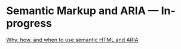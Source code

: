 # Semantic Markup and ARIA — In-progress

[Why, how, and when to use semantic HTML and ARIA](https://css-tricks.com/why-how-and-when-to-use-semantic-html-and-aria/)
